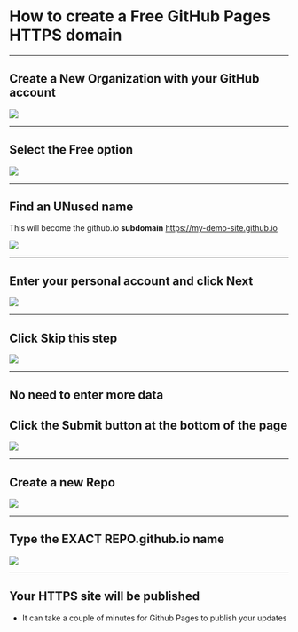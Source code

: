 # How to create a Free GitHub Pages HTTPS domain

<hr>

## Create a New Organization with your GitHub account

![](https://i.imgur.com/fDvsQQ2.png)

<hr>

## Select the Free option

![](https://i.imgur.com/BFKKAgr.png)

<hr>

## Find an UNused name

This will become the github.io **subdomain** https://my-demo-site.github.io

![](https://i.imgur.com/Vi9ViaN.png)

<hr>

## Enter your personal account and click Next

![](https://i.imgur.com/erqJQo0.png)

<hr>

## Click Skip this step

![](https://i.imgur.com/vIPFXK9.png)

<hr>

## No need to enter more data
## Click the Submit button at the bottom of the page

![](https://i.imgur.com/fRepvAR.png)

<hr>

## Create a new Repo

![](https://i.imgur.com/d3OOH6z.png)

<hr>

## Type the EXACT REPO.github.io name

![](https://i.imgur.com/d6YVTna.png)

<hr>

## Your HTTPS site will be published

* It can take a couple of minutes for Github Pages to publish your updates

